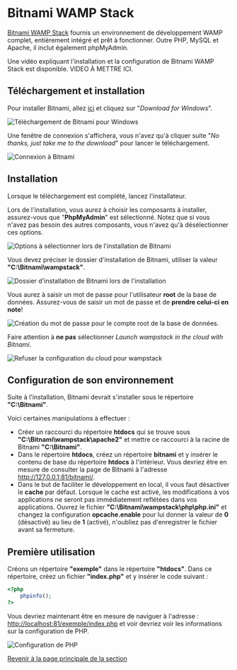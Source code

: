 # Bitnami WAMP Stack

[Bitnami WAMP Stack](https://bitnami.com/stack/wamp) fournis un environnement de développement WAMP complet, entièrement intégré et prêt à fonctionner. Outre PHP, MySQL et Apache, il inclut également phpMyAdmin.

Une vidéo expliquant l'installation et la configuration de Bitnami WAMP Stack est disponible. VIDEO À METTRE ICI.

## Téléchargement et installation

Pour installer Bitnami, allez [ici](https://bitnami.com/stack/wamp/installer) et cliquez sur "_Download for Windows_".

![Téléchargement de Bitnami pour Windows](../images/download-for-windows-bitnami.PNG)

Une fenêtre de connexion s'affichera, vous n'avez qu'à cliquer suite "_No thanks, just take me to the download_" pour lancer le téléchargement.

![Connexion à Bitnami](../images/connexion-bitnami.PNG)

## Installation

Lorsque le téléchargement est complété, lancez l'installateur.

Lors de l'installation, vous aurez à choisir les composants à installer, assurez-vous que "__PhpMyAdmin__" est sélectionné. Notez que si vous n'avez pas besoin des autres composants, vous n'avez qu'à désélectionner ces options.

![Options à sélectionner lors de l'installation de Bitnami](../images/options-installation-bitnami.PNG)

Vous devez préciser le dossier d'installation de Bitnami, utiliser la valeur __"C:\Bitnami\wampstack"__.

![Dossier d'installation de Bitnami lors de l'installation](../images/dossier-installation-bitnami.PNG)

Vous aurez à saisir un mot de passe pour l'utilisateur __root__ de la base de données. Assurez-vous de saisir un mot de passe et de __prendre celui-ci en note__!

![Création du mot de passe pour le compte root de la base de données.](../images/creation-pw-root.PNG)

Faire attention à __ne pas__ sélectionner _Launch wampstack in the cloud with Bitnami_.

![Refuser la configuration du cloud pour wampstack](../images/cloud-wampstack.PNG)

## Configuration de son environnement

Suite à l'installation, Bitnami devrait s'installer sous le répertoire __"C:\Bitnami"__.

Voici certaines manipulations à effectuer :

- Créer un raccourci du répertoire __htdocs__ qui se trouve sous __"C:\Bitnami\wampstack\apache2"__ et mettre ce raccourci à la racine de Bitnami __"C:\Bitnami\"__.
- Dans le répertoire __htdocs__, créez un répertoire __bitnami__ et y insérer le contenu de base du répertoire __htdocs__ à l'intérieur. Vous devriez être en mesure de consulter la page de Bitnami à l'adresse <http://127.0.0.1:81/bitnami/>.
- Dans le but de faciliter le développement en local, il vous faut désactiver le __cache__ par défaut. Lorsque le cache est activé, les modifications à vos applications ne seront pas immédiatement reflétées dans vos applications. Ouvrez le fichier __"C:\Bitnami\wampstack\php\php.ini"__ et changez la configuration __opcache.enable__ pour lui donner la valeur de __0__ (désactivé) au lieu de __1__ (activé), n'oubliez pas d'enregistrer le fichier avant sa fermeture.

## Première utilisation

Créons un répertoire __"exemple"__ dans le répertoire __"htdocs"__. Dans ce répertoire, créez un fichier __"index.php"__ et y insérer le code suivant :

``` php
<?php
    phpinfo();
?>
```

Vous devriez maintenant être en mesure de naviguer à l'adresse : <http://localhost:81/exemple/index.php> et voir devriez voir  les informations sur la configuration de PHP.

![Configuration de PHP](../images/configuration-php.PNG)

[Revenir à la page principale de la section](README.md)
